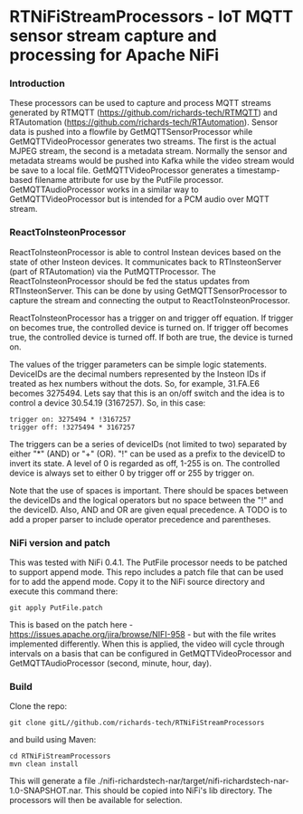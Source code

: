 # RTNiFiStreamProcessors - IoT MQTT sensor stream capture and processing for Apache NiFi

### Introduction

These processors can be used to capture and process MQTT streams generated by RTMQTT (https://github.com/richards-tech/RTMQTT) and RTAutomation (https://github.com/richards-tech/RTAutomation). Sensor data is pushed into a flowfile by GetMQTTSensorProcessor while GetMQTTVideoProcessor generates two streams. The first is the actual MJPEG stream, the second is a metadata stream. Normally the sensor and metadata streams would be pushed into Kafka while the video stream would be save to a local file. GetMQTTVideoProcessor generates a timestamp-based filename attribute for use by the PutFile processor. GetMQTTAudioProcessor works in a similar way to GetMQTTVideoProcessor but is intended for a PCM audio over MQTT stream.

### ReactToInsteonProcessor

ReactToInsteonProcessor is able to control Instean devices based on the state of other Insteon devices. It communicates back to RTInsteonServer (part of RTAutomation) via the PutMQTTProcessor. The ReactToInsteonProcessor should be fed the status updates from RTInsteonServer. This can be done by using GetMQTTSensorProcessor to capture the stream and connecting the output to ReactToInsteonProcessor.

ReactToInsteonProcessor has a trigger on and trigger off equation. If trigger on becomes true, the controlled device is turned on. If trigger off becomes true, the controlled device is turned off. If both are true, the device is turned on.

The values of the trigger parameters can be simple logic statements. DeviceIDs are the decimal numbers represented by the Insteon IDs if treated as hex numbers without the dots. So, for example, 31.FA.E6 becomes 3275494. Lets say that this is an on/off switch and the idea is to control a device 30.54.19 (3167257). So, in this case:

    trigger on: 3275494 * !3167257
    trigger off: !3275494 * 3167257
    
The triggers can be a series of deviceIDs (not limited to two) separated by either "*" (AND) or "+" (OR). "!" can be used as a prefix to the deviceID to invert its state. A level of 0 is regarded as off, 1-255 is on. The controlled device is always set to either 0 by trigger off or 255 by trigger on. 

Note that the use of spaces is important. There should be spaces between the deviceIDs and the logical operators but no space between the "!" and the deviceID. Also, AND and OR are given equal precedence. A TODO is to add a proper parser to include operator precedence and parentheses. 

### NiFi version and patch

This was tested with NiFi 0.4.1. The PutFile processor needs to be patched to support append mode. This repo includes a patch file that can be used for to add the append mode. Copy it to the NiFi source directory and execute this command there:

    git apply PutFile.patch
    
This is based on the patch here - https://issues.apache.org/jira/browse/NIFI-958 - but with the file writes implemented differently. When this is applied, the video will cycle through intervals on a basis that can be configured in GetMQTTVideoProcessor and GetMQTTAudioProcessor (second, minute, hour, day).

### Build

Clone the repo:

    git clone gitL//github.com/richards-tech/RTNiFiStreamProcessors

and build using Maven:

    cd RTNiFiStreamProcessors
    mvn clean install
    
This will generate a file ./nifi-richardstech-nar/target/nifi-richardstech-nar-1.0-SNAPSHOT.nar. This should be copied into NiFi's lib directory. The processors will then be available for selection.

